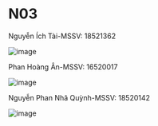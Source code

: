 # N03
Nguyễn Ích Tài-MSSV: 18521362

![image](https://user-images.githubusercontent.com/88917153/161459547-c11573f2-871a-46a8-981f-64c3f745dc24.png)

Phan Hoàng Ân-MSSV: 16520017

![image](https://user-images.githubusercontent.com/88917153/161459594-7e3c546c-7110-4c8c-afe9-1502b00bda16.png)

Nguyễn Phan Nhã Quỳnh-MSSV: 18520142

![image](https://user-images.githubusercontent.com/43381744/161461651-bd487000-5b6e-41ad-a373-e46a75193cbe.png)

